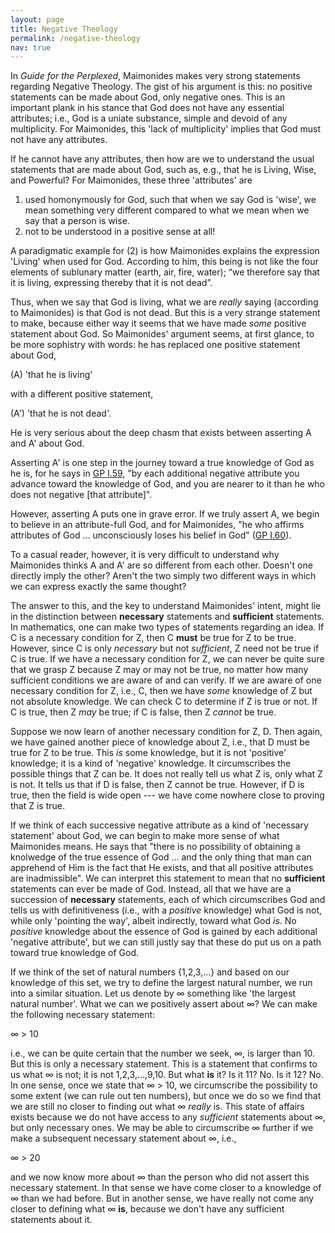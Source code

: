 ```yaml
---
layout: page
title: Negative Theology
permalink: /negative-theology
nav: true
---
```


In _Guide for the Perplexed_, Maimonides makes very strong statements regarding Negative Theology. The gist of his argument is this: no positive statements can be made about God, only negative ones. This is an important plank in his stance that God does not have any essential attributes; i.e., God is a uniate substance, simple and devoid of any multiplicity. For Maimonides, this 'lack of multiplicity' implies that God must not have any attributes.

If he cannot have any attributes, then how are we to understand the usual statements that are made about God, such as, e.g., that he is Living, Wise, and Powerful? For Maimonides, these three 'attributes' are
1. used homonymously for God, such that when we say God is 'wise', we mean something very different compared to what we mean when we say that a person is wise.
2. not to be understood in a positive sense at all! 

A paradigmatic example for (2) is how Maimonides explains the expression 'Living' when used for God. According to him, this being is not like the four elements of sublunary matter (earth, air, fire, water); “we therefore say that it is living, expressing thereby that it is not dead”.

Thus, when we say that God is living, what we are _really_ saying (according to Maimonides) is that God is not dead. But this is a very strange statement to make, because either way it seems that we have made _some_ positive statement about God. So Maimonides' argument seems, at first glance, to be more sophistry with words: he has replaced one positive statement about God, 

(A) 'that he is living' 

with a different positive statement, 

(A') 'that he is not dead'. 

He is very serious about the deep chasm that exists between asserting A and A' about God. 

Asserting A' is one step in the journey toward a true knowledge of God as he is, for he says in [GP I.59](/summaries/I/ch59/), "by each additional negative attribute you advance toward the knowledge of God, and you are nearer to it than he who does not negative [that attribute]".

However, asserting A puts one in grave error. If we truly assert A, we begin to believe in an attribute-full God, and for Maimonides, "he who affirms attributes of God ... unconsciously loses his belief in God" ([GP I.60](/summaries/I/ch60/)).

To a casual reader, however, it is very difficult to understand why Maimonides thinks A and A' are so different from each other. Doesn't one directly imply the other? Aren't the two simply two different ways in which we can express exactly the same thought?

The answer to this, and the key to understand Maimonides' intent, might lie in the distinction between **necessary** statements and **sufficient** statements. In mathematics, one can make two types of statements regarding an idea. If C is a necessary condition for Z, then C **must** be true for Z to be true. However, since C is only _necessary_ but not _sufficient_, Z need not be true if C is true. If we have a necessary condition for Z, we can never be quite sure that we grasp Z because Z may or may not be true, no matter how many sufficient conditions we are aware of and can verify. If we are aware of one necessary condition for Z, i.e., C, then we have _some_ knowledge of Z but not absolute knowledge. We can check C to determine if Z is true or not. If C is true, then Z _may_ be true; if C is false, then Z _cannot_ be true. 

Suppose we now learn of another necessary condition for Z, D. Then again, we have gained another piece of knowledge about Z, i.e., that D must be true for Z to be true. This _is_ some knowledge, but it is not 'positive' knowledge; it is a kind of 'negative' knowledge. It circumscribes the possible things that Z can be. It does not really tell us what Z is, only what Z is not. It tells us that if D is false, then Z cannot be true. However, if D is true, then the field is wide open --- we have come nowhere close to proving that Z is true.

If we think of each successive negative attribute as a kind of 'necessary statement' about God, we can begin to make more sense of what Maimonides means. He says that "there is no possibility of obtaining a knolwedge of the true essence of God ... and the only thing that man can apprehend of Him is the fact that He exists, and that all positive attributes are inadmissible". We can interpret this statement to mean that no **sufficient** statements can ever be made of God. Instead, all that we have are a succession of **necessary** statements, each of which circumscribes God and tells us with definitiveness (i.e., with a _positive_ knowledge) what God is not, while only 'pointing the way', albeit indirectly, toward what God _is_. No _positive_ knowledge about the essence of God is gained by each additional 'negative attribute', but we can still justly say that these do put us on a path toward true knowledge of God.

If we think of the set of natural numbers {1,2,3,...} and based on our knowledge of this set, we try to define the largest natural number, we run into a similar situation. Let us denote by ∞ something like 'the largest natural number'. What we can we positively assert about ∞? We can make the following necessary statement:

∞ > 10

i.e., we can be quite certain that the number we seek, ∞, is larger than 10. But this is only a necessary statement. This is a statement that confirms to us what ∞ is not; it is not 1,2,3,...,9,10. But what **is** it? Is it 11? No. Is it 12? No. In one sense, once we state that ∞ > 10, we circumscribe the possibility to some extent (we can rule out ten numbers), but once we do so we find that we are still no closer to finding out what ∞ _really_ is. This state of affairs exists because we do not have access to any _sufficient_ statements about ∞, but only necessary ones. We may be able to circumscribe ∞ further if we make a subsequent necessary statement about ∞, i.e.,

∞ > 20

and we now know more about ∞ than the person who did not assert this necessary statement. In that sense we have come closer to a knowledge of ∞ than we had before. But in another sense, we have really not come any closer to defining what ∞ **is**, because we don't have any sufficient statements about it.

